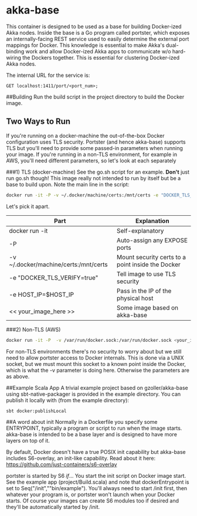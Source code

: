 # akka-base
This container is designed to be used as a base for building Docker-ized Akka nodes.  Inside the base is a Go program called portster, which exposes an internally-facing REST service used to easily determine the external port mappings for Docker.  This knowledge is essential to make Akka's dual-binding work and allow Docker-ized Akka apps to communicate w/o hard-wiring the Dockers together.  This is essential for clustering Docker-ized Akka nodes.

The internal URL for the service is:

    GET localhost:1411/port/<port_num>;

##Building
Run the build script in the project directory to build the Docker image.

## Two Ways to Run
If you're running on a docker-machine the out-of-the-box Docker configuration uses TLS security.  Portster (and hence akka-base) supports TLS but you'll need to provide some passed-in parameters when running your image.  If you're running in a non-TLS environment, for example in AWS, you'll need different parameters, so let's look at each separately

###1) TLS (docker-machine) 
See the go.sh script for an example.  **Don't** just run go.sh though!  This image really not intended to run by itself but be a base to build upon.  Note the main line in the script:

```bash
docker run -it -P -v ~/.docker/machine/certs:/mnt/certs -e "DOCKER_TLS_VERIFY=true" -e HOST_IP=$HOST_IP <your_image_here>
```
Let's pick it apart.

|Part  |Explanation   |
|---|---|
|docker run -it  |Self-explanatory|
|-P   |Auto-assign any EXPOSE ports|
|-v ~/.docker/machine/certs:/mnt/certs|Mount security certs to a point inside the Docker|
|-e "DOCKER_TLS_VERIFY=true"|Tell image to use TLS security|
|-e HOST_IP=$HOST_IP|Pass in the IP of the physical host|
|<< your_image_here >>|Some image based on akka-base

###2) Non-TLS (AWS)
```bash
docker run -it -P  -v /var/run/docker.sock:/var/run/docker.sock <your_image_here>
```
For non-TLS environments there's no security to worry about but we still need to allow portster access to Docker internals.  This is done via a UNIX socket, but we must mount this socket to a known point inside the Docker, which is what the -v parameter is doing here.  Otherwise the parameters are as above.

##Example Scala App
A trivial example project based on gzoller/akka-base using sbt-native-packager is provided in the example directory.  You can publish it locally with (from the example directory):
```bash
sbt docker:publishLocal
```

##A word about init
Normally in a Dockerfile you specify some ENTRYPOINT, typically a program or script to run when the image starts.  akka-base is intended to be a base layer and is designed to have more layers on top of it.

By default, Docker doesn't have a true POSIX init capability but akka-base includes S6-overlay, an init-like capability.  Read about it here: https://github.com/just-containers/s6-overlay

portster is started by S6 *if*...  You start the init script on Docker image start.  See the example app (project/Build.scala) and note that dockerEntrypoint is set to Seq("/init",""bin/example").  You'll always need to start /init first, then whatever your program is, or portster won't launch when your Docker starts.  Of course your images can create S6 modules too if desired and they'll be automatically started by /init.
